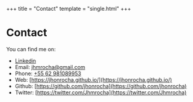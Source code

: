 +++
title = "Contact"
template = "single.html"
+++

# Contact 
You can find me on:
- [Linkedin](https://www.linkedin.com/in/jhonrocha)
- Email: <jhmrocha@gmail.com>
- Phone: [+55 62 981089953](tel:+5562981089953)
- Web: [https://jhonrocha.github.io/](https://jhonrocha.github.io/)
- Github: [https://github.com/jhonrocha](https://github.com/jhonrocha)
- Twitter: [https://twitter.com/Jhmrocha](https://twitter.com/Jhmrocha)
